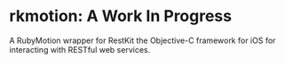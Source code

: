 rkmotion: A Work In Progress
=================================

A RubyMotion wrapper for RestKit the Objective-C framework for iOS for interacting with RESTful web services.
